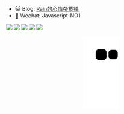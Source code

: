 - 😺 Blog: <a href="https://blog.abplan.top" target="_blank">Rain的心情杂货铺</a>
- 💬 Wechat: Javascript-NO1

[![](https://img.shields.io/badge/-Vue.js-4FC08D?style=flat-square&logo=vue.js&logoColor=fff)](#)
[![](https://img.shields.io/badge/-TypeScript-3178C6?style=flat-square&logo=TypeScript&logoColor=fff)](#)
[![](https://img.shields.io/badge/-Node.js-339933?style=flat-square&logo=Node.js&logoColor=fff)](#)
[![](https://img.shields.io/badge/-Docker-2496ED?style=flat-square&logo=Docker&logoColor=FFF)](#)
[![](https://img.shields.io/badge/Visual%20Studio%20Code-000000?style=flat-square&logo=Visual%20Studio%20Code&logoColor=007ACC)](#)

<!-- <img height="137px" src="https://github-readme-stats.vercel.app/api?username=12ain&hide_title=true&hide_border=true&show_icons=true&include_all_commits=true&line_height=21&bg_color=0,FFCCCC,FFD479,FFFC79,73FA79&theme=graywhite&locale=cn" /><img height="137px" src="https://github-readme-stats.vercel.app/api/top-langs/?username=12ain&hide_title=true&hide_border=true&layout=compact&bg_color=0,73FA79,73FDFF,D783FF&theme=graywhite&locale=cn"/> -->

<!-- waka-box start -->

<!-- waka-box end -->

<div align="center">
  <img src="https://raw.githubusercontent.com/12ain/12ain/output/github-contribution-grid-snake.svg"/>
</div>
